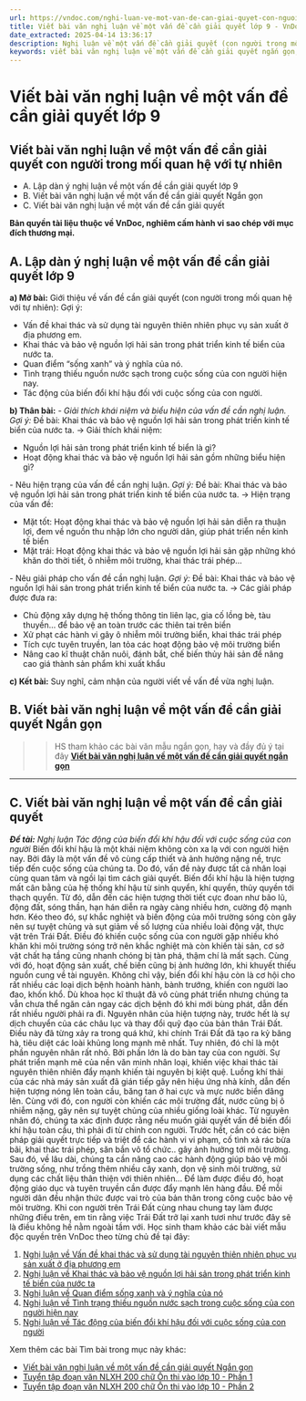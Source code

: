 ```yaml
---
url: https://vndoc.com/nghi-luan-ve-mot-van-de-can-giai-quyet-con-nguoi-trong-moi-quan-he-voi-tu-nhien-lop-9-327525
title: Viết bài văn nghị luận về một vấn đề cần giải quyết lớp 9 - VnDoc.com
date_extracted: 2025-04-14 13:36:17
description: Nghị luận về một vấn đề cần giải quyết (con người trong mối quan hệ với tự nhiên) lớp 9 do VnDoc biện soạn, nhằm giúp các em HS có thêm tài liệu tham khảo và có những ý tưởng đa dạng khi thực hành kĩ năng Viết ở lớp 9.
keywords: viết bài văn nghị luận về một vấn đề cần giải quyết ngắn gọn,viết bài văn nghị luận về một vấn đề cần giải quyết con người trong mối quan hệ với tự nhiên ngắn,viết bài văn nghị luận về một vấn đề cần giải quyết con người,viết bài văn nghị luận về một vấn đề cần giải quyết lớp 9,nghị luận về một vấn đề cần giải quyết,nghị luận về một vấn đề cần giải quyết con người trong mối quan hệ với tự nhiên lớp 9,viết bài văn nghị luận về một vấn đề cần giải quyết con người trong mối quan hệ với tự nhiên
---
```


# Viết bài văn nghị luận về một vấn đề cần giải quyết lớp 9
## **Viết bài văn nghị luận về một vấn đề cần giải quyết con người trong mối quan hệ với tự nhiên**
  * A. Lập dàn ý nghị luận về một vấn đề cần giải quyết lớp 9
  * B. Viết bài văn nghị luận về một vấn đề cần giải quyết Ngắn gọn
  * C. Viết bài văn nghị luận về một vấn đề cần giải quyết

**Bản quyền tài liệu thuộc về VnDoc, nghiêm cấm hành vi sao chép với mục đích thương mại.**
## **A. Lập dàn ý nghị luận về một vấn đề cần giải quyết lớp 9**
**a\) Mở bài:** Giới thiệu về vấn đề cần giải quyết \(con người trong mối quan hệ với tự nhiên\):
Gợi ý:
  * Vấn đề khai thác và sử dụng tài nguyên thiên nhiên phục vụ sản xuất ở địa phương em.
  * Khai thác và bảo vệ nguồn lợi hải sản trong phát triển kinh tế biển của nước ta.
  * Quan điểm “sống xanh” và ý nghĩa của nó.
  * Tình trạng thiếu nguồn nước sạch trong cuộc sống của con người hiện nay.
  * Tác động của biến đổi khí hậu đối với cuộc sống của con người.

**b\) Thân bài:**
_\- Giải thích khái niệm và biểu hiện của vấn đề cần nghị luận._
_Gợi ý:_
Đề bài: Khai thác và bảo vệ nguồn lợi hải sản trong phát triển kinh tế biển của nước ta.
→ Giải thích khái niệm:
  * Nguồn lợi hải sản trong phát triển kinh tế biển là gì?
  * Hoạt động khai thác và bảo vệ nguồn lợi hải sản gồm những biểu hiện gì?

\- Nêu hiện trạng của vấn đề cần nghị luận.
_Gợi ý:_
Đề bài: Khai thác và bảo vệ nguồn lợi hải sản trong phát triển kinh tế biển của nước ta.
→ Hiện trạng của vấn đề:
  * Mặt tốt: Hoạt động khai thác và bảo vệ nguồn lợi hải sản diễn ra thuận lợi, đem về nguồn thu nhập lớn cho người dân, giúp phát triển nền kinh tế biển
  * Mặt trái: Hoạt động khai thác và bảo vệ nguồn lợi hải sản gặp những khó khăn do thời tiết, ô nhiễm môi trường, khai thác trái phép…

\- Nêu giải pháp cho vấn đề cần nghị luận.
_Gợi ý:_
Đề bài: Khai thác và bảo vệ nguồn lợi hải sản trong phát triển kinh tế biển của nước ta.
→ Các giải pháp được đưa ra:
  * Chủ động xây dựng hệ thống thông tin liên lạc, gia cố lồng bè, tàu thuyền… để bảo vệ an toàn trước các thiên tai trên biển
  * Xử phạt các hành vi gây ô nhiễm môi trường biển, khai thác trái phép
  * Tích cực tuyên truyền, lan tỏa các hoạt động bảo vệ môi trường biển
  * Nâng cao kĩ thuật chăn nuôi, đánh bắt, chế biến thủy hải sản để nâng cao giá thành sản phẩm khi xuất khẩu

**c\) Kết bài:** Suy nghĩ, cảm nhận của người viết về vấn đề vừa nghị luận.
## **B. Viết bài văn nghị luận về một vấn đề cần giải quyết Ngắn gọn**
>> HS tham khảo các bài văn mẫu ngắn gọn, hay và đầy đủ ý tại đây **[Viết bài văn nghị luận về một vấn đề cần giải quyết ngắn gọn](<https://vndoc.com/viet-bai-van-nghi-luan-ve-mot-van-de-can-giai-quyet-ngan-gon-lop-9-328832>)**  
---  
## **C. Viết bài văn nghị luận về một vấn đề cần giải quyết**
 _**Đề tài:** Nghị luận Tác động của biến đổi khí hậu đối với cuộc sống của con người_
Biến đổi khí hậu là một khái niệm không còn xa lạ với con người hiện nay. Bởi đây là một vấn đề vô cùng cấp thiết và ảnh hưởng nặng nề, trực tiếp đến cuộc sống của chúng ta. Do đó, vấn đề này được tất cả nhân loại cùng quan tâm và ngồi lại tìm cách giải quyết.
Biến đổi khí hậu là hiện tượng mất cân bằng của hệ thống khí hậu từ sinh quyển, khí quyển, thủy quyền tới thạch quyển. Từ đó, dẫn đến các hiện tượng thời tiết cực đoan như bão lũ, động đất, sóng thần, hạn hán diễn ra ngày càng nhiều hơn, cường độ mạnh hơn. Kéo theo đó, sự khắc nghiệt và biến động của môi trường sóng còn gây nên sự tuyệt chủng và sụt giảm về số lượng của nhiều loài động vật, thực vật trên Trái Đất. Điều đó khiến cuộc sống của con người gặp nhiều khó khăn khi môi trường sóng trở nên khắc nghiệt mà còn khiến tài sản, cơ sở vật chất hạ tầng cũng nhanh chóng bị tàn phá, thậm chí là mất sạch. Cùng với đó, hoạt động sản xuất, chế biến cũng bị ảnh hưởng lớn, khi khuyết thiếu nguồn cung về tài nguyên. Không chỉ vậy, biến đổi khí hậu còn là cơ hội cho rất nhiều các loại dịch bệnh hoành hành, bành trướng, khiến con người lao đao, khốn khổ. Dù khoa học kĩ thuật đã vô cùng phát triển nhưng chúng ta vẫn chưa thể ngăn cản ngay các dịch bệnh đó khi mới bùng phát, dẫn đến rất nhiều người phải ra đi.
Nguyên nhân của hiện tượng này, trước hết là sự dịch chuyển của các châu lục và thay đổi quỹ đạo của bản thân Trái Đất. Điều này đã từng xảy ra trong quá khứ, khi chính Trái Đất đã tạo ra kỷ băng hà, tiêu diệt các loài khủng long mạnh mẽ nhất. Tuy nhiên, đó chỉ là một phần nguyên nhân rất nhỏ. Bởi phần lớn là do bàn tay của con người. Sự phát triển mạnh mẽ của nền văn minh nhân loại, khiến việc khai thác tài nguyên thiên nhiên đẩy mạnh khiến tài nguyên bị kiệt quệ. Luồng khí thải của các nhà máy sản xuất đã gián tiếp gây nên hiệu ứng nhà kính, dẫn đến hiện tượng nóng lên toàn cầu, băng tan ở hai cực và mực nước biển dâng lên. Cùng với đó, con người còn khiến các môi trường đất, nước cũng bị ô nhiễm nặng, gây nên sự tuyệt chủng của nhiều giống loài khác.
Từ nguyên nhân đó, chúng ta xác định được rằng nếu muốn giải quyết vấn đề biến đổi khí hậu toàn cầu, thì phải đi từ chính con người. Trước hết, cần có các biện pháp giải quyết trực tiếp và triệt để các hành vi vi phạm, cố tình xả rác bừa bãi, khai thác trái phép, săn bắn vô tổ chức.. gây ảnh hưởng tới môi trường. Sau đó, về lâu dài, chúng ta cần nâng cao các hành động giúp bảo vệ môi trường sống, như trồng thêm nhiều cây xanh, dọn vệ sinh môi trường, sử dụng các chất liệu thân thiện với thiên nhiên… Để làm được điều đó, hoạt động giáo dục và tuyên truyền cần được đẩy mạnh lên hàng đầu. Để mỗi người dân đều nhận thức được vai trò của bản thân trong công cuộc bảo vệ môi trường.
Khi con người trên Trái Đất cùng nhau chung tay làm được những điều trên, em tin rằng việc Trái Đất trở lại xanh tươi như trước đây sẽ là điều không hề nằm ngoài tầm với.
Học sinh tham khảo các bài viết mẫu độc quyền trên VnDoc theo từng chủ đề tại đây:
  1. [Nghị luận về Vấn đề khai thác và sử dụng tài nguyên thiên nhiên phục vụ sản xuất ở địa phương em](<https://vndoc.com/nghi-luan-ve-van-de-khai-thac-va-su-dung-tai-nguyen-thien-nhien-phuc-vu-san-xuat-o-dia-phuong-em-lop-9-327519>)
  2. [Nghị luận về Khai thác và bảo vệ nguồn lợi hải sản trong phát triển kinh tế biển của nước ta](<https://vndoc.com/nghi-luan-ve-khai-thac-va-bao-ve-nguon-loi-hai-san-trong-phat-trien-kinh-te-bien-cua-nuoc-ta-lop-9-327520>)
  3. [Nghị luận về Quan điểm sống xanh và ý nghĩa của nó](<https://vndoc.com/nghi-luan-ve-quan-diem-song-xanh-va-y-nghia-cua-no-lop-9-327521>)
  4. [Nghị luận về Tình trạng thiếu nguồn nước sạch trong cuộc sống của con người hiện nay](<https://vndoc.com/nghi-luan-ve-tinh-trang-thieu-nguon-nuoc-sach-trong-cuoc-song-cua-con-nguoi-hien-nay-lop-9-327522>)
  5. [Nghị luận về Tác động của biến đổi khí hậu đối với cuộc sống của con người](<https://vndoc.com/nghi-luan-ve-tac-dong-cua-bien-doi-khi-hau-doi-voi-cuoc-song-cua-con-nguoi-lop-9-327524>)

Xem thêm các bài Tìm bài trong mục này khác:
  * [Viết bài văn nghị luận về một vấn đề cần giải quyết Ngắn gọn](</viet-bai-van-nghi-luan-ve-mot-van-de-can-giai-quyet-ngan-gon-lop-9-328832>)
  * [Tuyển tập đoạn văn NLXH 200 chữ Ôn thi vào lớp 10 - Phần 1](</10-doan-van-nghi-luan-xa-hoi-200-chu-on-thi-vao-lop-10-196197>)
  * [Tuyển tập đoạn văn NLXH 200 chữ Ôn thi vào lớp 10 - Phần 2](</70-bai-nghi-luan-xa-hoi-200-chu-on-thi-vao-lop-10-232615>)

